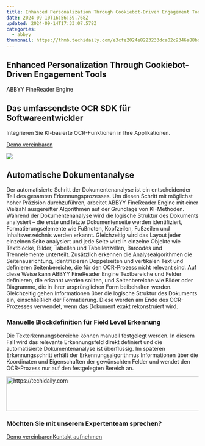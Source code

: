 ```yaml
---
title: Enhanced Personalization Through Cookiebot-Driven Engagement Tools
date: 2024-09-10T16:56:59.768Z
updated: 2024-09-14T17:33:07.578Z
categories:
  - abbyy
thumbnail: https://thmb.techidaily.com/e3cfe2024e8223233dca02c9346a88bd3c9122571566316abe24ad6c80cbdaa7.jpeg
---
```


## Enhanced Personalization Through Cookiebot-Driven Engagement Tools

ABBYY FineReader Engine

## Das umfassendste OCR SDK für Softwareentwickler

Integrieren Sie KI-basierte OCR-Funktionen in Ihre Applikationen.

[Demo vereinbaren](https://tools.techidaily.com/abbyy/products/)

![](https://content.abbyy.com/-/media/project/abbyy/abbyy/products/finereader-engine/fre_visual.jpg?h=500&iar=0&w=2560)

## Automatische Dokumentanalyse

Der automatisierte Schritt der Dokumentenanalyse ist ein entscheidender Teil des gesamten Erkennungsprozesses. Um diesen Schritt mit möglichst hoher Präzision durchzuführen, arbeitet ABBYY FineReader Engine mit einer Vielzahl ausgereifter Algorithmen auf der Grundlage von KI-Methoden. Während der Dokumentenanalyse wird die logische Struktur des Dokuments analysiert – die erste und letzte Dokumentenseite werden identifiziert, Formatierungselemente wie Fußnoten, Kopfzeilen, Fußzeilen und Inhaltsverzeichnis werden erkannt. Gleichzeitig wird das Layout jeder einzelnen Seite analysiert und jede Seite wird in einzelne Objekte wie Textblöcke, Bilder, Tabellen und Tabellenzellen, Barcodes und Trennelemente unterteilt. Zusätzlich erkennen die Analysealgorithmen die Seitenausrichtung, identifizieren Doppelseiten und vertikalen Text und definieren Seitenbereiche, die für den OCR-Prozess nicht relevant sind. Auf diese Weise kann ABBYY FineReader Engine Textbereiche und Felder definieren, die erkannt werden sollten, und Seitenbereiche wie Bilder oder Diagramme, die in ihrer ursprünglichen Form beibehalten werden. Gleichzeitig gehen Informationen über die logische Struktur des Dokuments ein, einschließlich der Formatierung. Diese werden am Ende des OCR-Prozesses verwendet, wenn das Dokument exakt rekonstruiert wird.

### Manuelle Blockdefinition für Field Level Erkennung

Die Texterkennungsbereiche können manuell festgelegt werden. In diesem Fall wird das relevante Erkennungsfeld direkt definiert und die automatisierte Dokumentenanalyse ist überflüssig. Im späteren Erkennungsschritt erhält der Erkennungsalgorithmus Informationen über die Koordinaten und Eigenschaften der gewünschten Felder und wendet den OCR-Prozess nur auf den festgelegten Bereich an.

<!-- affiliate ads begin -->
<a href="https://appsumo.8odi.net/c/5597632/2123736/7443" target="_top" id="2123736">
  <img src="//a.impactradius-go.com/display-ad/7443-2123736" border="0" alt="https://techidaily.com" width="728" height="90"/>
</a>
<img height="0" width="0" src="https://appsumo.8odi.net/i/5597632/2123736/7443" style="position:absolute;visibility:hidden;" border="0" />
<!-- affiliate ads end -->

### Möchten Sie mit unserem Expertenteam sprechen?

[Demo vereinbaren](https://tools.techidaily.com/abbyy/products/)[Kontakt aufnehmen](https://tools.techidaily.com/abbyy/products/)

<ins class="adsbygoogle"
     style="display:block"
     data-ad-format="autorelaxed"
     data-ad-client="ca-pub-7571918770474297"
     data-ad-slot="1223367746"></ins>

<ins class="adsbygoogle"
     style="display:block"
     data-ad-client="ca-pub-7571918770474297"
     data-ad-slot="8358498916"
     data-ad-format="auto"
     data-full-width-responsive="true"></ins>



